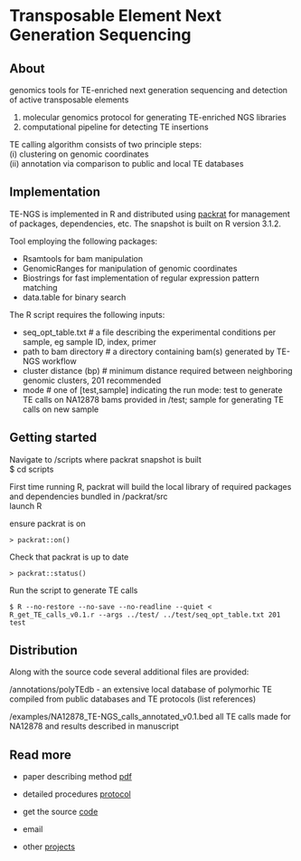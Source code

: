 # Transposable Element Next Generation Sequencing

## About
genomics tools for TE-enriched next generation sequencing and detection of active transposable elements  

1. molecular genomics protocol for generating TE-enriched NGS libraries 
2. computational pipeline for detecting TE insertions 

TE calling algorithm consists of two principle steps:  
(i) clustering on genomic coordinates  
(ii) annotation via comparison to public and local TE databases  

## Implementation  
TE-NGS is implemented in R and distributed using [packrat](https://github.com/rstudio/packrat) for management of packages, dependencies, etc. The snapshot is built on R version 3.1.2.  

Tool employing the following packages:  
- Rsamtools for bam manipulation  
- GenomicRanges for manipulation of genomic coordinates  
- Biostrings for fast implementation of regular expression pattern matching  
- data.table for binary search   

The R script requires the following inputs:
- seq_opt_table.txt # a file describing the experimental conditions per sample, eg sample ID, index, primer  
- path to bam directory # a directory containing bam(s) generated by TE-NGS workflow  
- cluster distance (bp) # minimum distance required between neighboring genomic clusters, 201 recommended  
- mode # one of [test,sample] indicating the run mode: test to generate TE calls on NA12878 bams provided in /test; sample for generating TE calls on new sample  

## Getting started  

Navigate to /scripts where packrat snapshot is built  
    $ cd scripts

First time running R, packrat will build the local library of required packages and dependencies bundled in /packrat/src  
launch R

ensure packrat is on  

    > packrat::on()

Check that packrat is up to date 
 
    > packrat::status()

Run the script to generate TE calls  
    
    $ R --no-restore --no-save --no-readline --quiet < R_get_TE_calls_v0.1.r --args ../test/ ../test/seq_opt_table.txt 201 test


## Distribution
Along with the source code several additional files are provided:   

/annotations/polyTEdb - an extensive local database of polymorhic TE compiled from public databases and TE protocols (list references)  

/examples/NA12878_TE-NGS_calls_annotated_v0.1.bed
all TE calls made for NA12878 and results described in manuscript  


## Read more
- paper describing method [pdf](#)

- detailed procedures [protocol](#)

- get the source [code](https://github.com/ekviky/TE-NGS)

- email

- other [projects](https://ekviky.github.io/about/)
